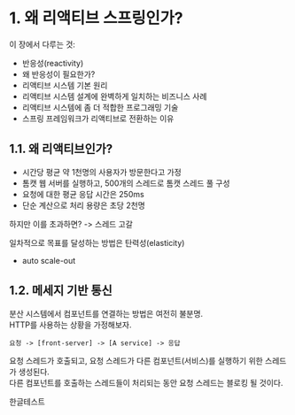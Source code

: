 # 1. 왜 리액티브 스프링인가?

이 장에서 다루는 것:  

- 반응성(reactivity)
- 왜 반응성이 필요한가?
- 리액티브 시스템 기본 원리
- 리액티브 시스템 설계에 완벽하게 일치하는 비즈니스 사례
- 리액티브 시스템에 좀 더 적합한 프로그래밍 기술
- 스프링 프레임워크가 리액티브로 전환하는 이유

## 1.1. 왜 리액티브인가?

- 시간당 평균 약 1천명의 사용자가 방문한다고 가정
- 톰캣 웹 서버를 실행하고, 500개의 스레드로 톰캣 스레드 풀 구성
- 요청에 대한 평균 응답 시간은 250ms
- 단순 계산으로 처리 용량은 초당 2천명

하지만 이를 초과하면? -> 스레드 고갈

일차적으로 목표를 달성하는 방법은 탄력성(elasticity)
- auto scale-out

## 1.2. 메세지 기반 통신

분산 시스템에서 컴포넌트를 연결하는 방법은 여전히 불분명.  
HTTP를 사용하는 상황을 가정해보자.  

```
요청 -> [front-server] -> [A service] -> 응답
```

요청 스레드가 호출되고, 요청 스레드가 다른 컴포넌트(서비스)를 실행하기 위한 스레드가 생성된다.  
다른 컴포넌트를 호출하는 스레드들이 처리되는 동안 요청 스레드는 블로킹 될 것이다.  

한글테스트